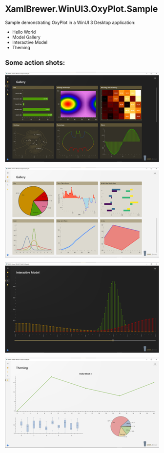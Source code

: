 # XamlBrewer.WinUI3.OxyPlot.Sample
Sample demonstrating OxyPlot in a WinUI 3 Desktop application:
* Hello World
* Model Gallery
* Interactive Model
* Theming

## Some action shots:

![Screenshot](Assets/GalleryDark.png?raw=true)

![Screenshot](Assets/GalleryLight.png?raw=true)

![Screenshot](Assets/Interactive.png?raw=true)

![Screenshot](Assets/Theming.png?raw=true)
